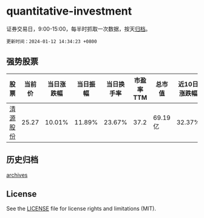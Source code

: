 # quantitative-investment

证券交易日，9:00-15:00，每半时抓取一次数据，按天[归档](archives)。

`更新时间：2024-01-12 14:34:23 +0800`

## 强势股票

|股票|当前价|当日涨跌幅|当日振幅|当日换手率|市盈率TTM|总市值|近10日涨跌幅|
|----|----|----|----|----|----|----|----|
|[清源股份](https://xueqiu.com/S/SH603628)|25.27|10.01%|11.89%|23.67%|37.2|69.19亿|32.37%|

## 历史归档

[archives](archives)

## License

See the [LICENSE](LICENSE) file for license rights and limitations (MIT).